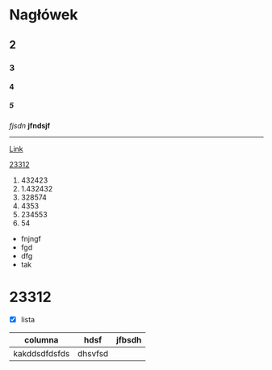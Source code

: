 # Nagłówek 
## 2
### 3
#### 4
##### 5

*fjsdn*
**jfndsjf**
***

[Link](https://github.com/JDCombat)

[23312](#23312)

1. 432423
2. 1.432432
3. 328574
4. 4353
5. 234553
6. 54
- fnjngf
- fgd
- dfg
- tak

# 23312

- [x] lista

| columna | hdsf | jfbsdh |
| ------- | ---- | ------ |
| kakddsdfdsfds | dhsvfsd |